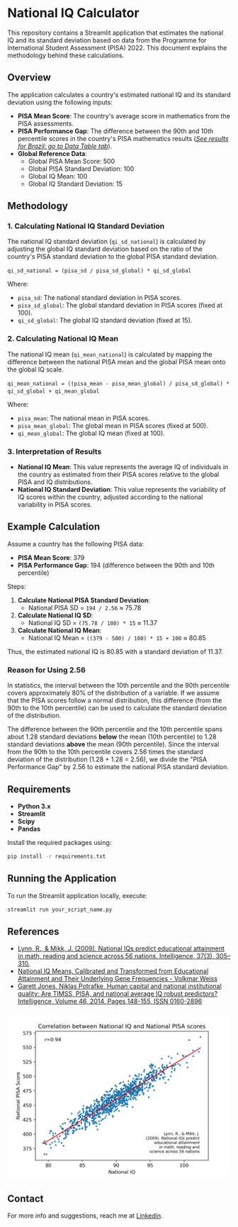 # National IQ Calculator

This repository contains a Streamlit application that estimates the national IQ and its standard deviation based on data from the Programme for International Student Assessment (PISA) 2022. This document explains the methodology behind these calculations.

## Overview

The application calculates a country's estimated national IQ and its standard deviation using the following inputs:
- **PISA Mean Score**: The country's average score in mathematics from the PISA assessments.
- **PISA Performance Gap**: The difference between the 90th and 10th percentile scores in the country's PISA mathematics results ([*See results for Brazil: go to Data Table tab*](https://gpseducation.oecd.org/CountryProfile?plotter=h5&primaryCountry=BRA&treshold=5&topic=PI)).
- **Global Reference Data**:
  - Global PISA Mean Score: 500
  - Global PISA Standard Deviation: 100
  - Global IQ Mean: 100
  - Global IQ Standard Deviation: 15

## Methodology

### 1. Calculating National IQ Standard Deviation

The national IQ standard deviation (`qi_sd_national`) is calculated by adjusting the global IQ standard deviation based on the ratio of the country's PISA standard deviation to the global PISA standard deviation.

`qi_sd_national = (pisa_sd / pisa_sd_global) * qi_sd_global`


Where:
- `pisa_sd`: The national standard deviation in PISA scores.
- `pisa_sd_global`: The global standard deviation in PISA scores (fixed at 100).
- `qi_sd_global`: The global IQ standard deviation (fixed at 15).

### 2. Calculating National IQ Mean

The national IQ mean (`qi_mean_national`) is calculated by mapping the difference between the national PISA mean and the global PISA mean onto the global IQ scale.

`qi_mean_national = ((pisa_mean - pisa_mean_global) / pisa_sd_global) * qi_sd_global + qi_mean_global`

Where:
- `pisa_mean`: The national mean in PISA scores.
- `pisa_mean_global`: The global mean in PISA scores (fixed at 500).
- `qi_mean_global`: The global IQ mean (fixed at 100).

### 3. Interpretation of Results

- **National IQ Mean**: This value represents the average IQ of individuals in the country as estimated from their PISA scores relative to the global PISA and IQ distributions.
- **National IQ Standard Deviation**: This value represents the variability of IQ scores within the country, adjusted according to the national variability in PISA scores.

## Example Calculation

Assume a country has the following PISA data:
- **PISA Mean Score**: 379
- **PISA Performance Gap**: 194 (difference between the 90th and 10th percentile)

Steps:
1. **Calculate National PISA Standard Deviation**:
    - National PISA SD = `194 / 2.56` ≈ 75.78
2. **Calculate National IQ SD**:
    - National IQ SD = `(75.78 / 100) * 15` ≈ 11.37
3. **Calculate National IQ Mean**:
    - National IQ Mean = `((379 - 500) / 100) * 15 + 100` ≈ 80.85

Thus, the estimated national IQ is 80.85 with a standard deviation of 11.37.

### Reason for Using 2.56

In statistics, the interval between the 10th percentile and the 90th percentile covers approximately 80% of the distribution of a variable. If we assume that the PISA scores follow a normal distribution, this difference (from the 90th to the 10th percentile) can be used to calculate the standard deviation of the distribution.

The difference between the 90th percentile and the 10th percentile spans about 1.28 standard deviations **below** the mean (10th percentile) to 1.28 standard deviations **above** the mean (90th percentile). Since the interval from the 90th to the 10th percentile covers 2.56 times the standard deviation of the distribution (1.28 + 1.28 = 2.56), we divide the "PISA Performance Gap" by 2.56 to estimate the national PISA standard deviation.

## Requirements

- **Python 3.x**
- **Streamlit**
- **Scipy**
- **Pandas**

Install the required packages using:

```bash
pip install -r requirements.txt
```

## Running the Application
To run the Streamlit application locally, execute:

```bash
streamlit run your_script_name.py
```

## References
- [Lynn, R., & Mikk, J. (2009). National IQs predict educational attainment in math, reading and science across 56 nations. Intelligence, 37(3), 305–310.](https://doi.org/10.1016/j.intell.2009.01.002)
- [National IQ Means, Calibrated and Transformed from Educational Attainment and Their Underlying Gene Frequencies - Volkmar Weiss](http://www.v-weiss.de/calibration.html#:~:text=PISA%20scores%2C%20mean%20500%2C%20standard,PISA%20567%20to%20IQ%20110.)
- [Garett Jones, Niklas Potrafke, Human capital and national institutional quality: Are TIMSS, PISA, and national average IQ robust predictors? Intelligence, Volume 46, 2014, Pages 148-155, ISSN 0160-2896](https://doi.org/10.1016/j.intell.2014.05.011)

![IQ x PISA correlation](iq-vs-pisa.jpeg)


## Contact
For more info and suggestions, reach me at [Linkedin](linkedin.com/in/joaomj).
